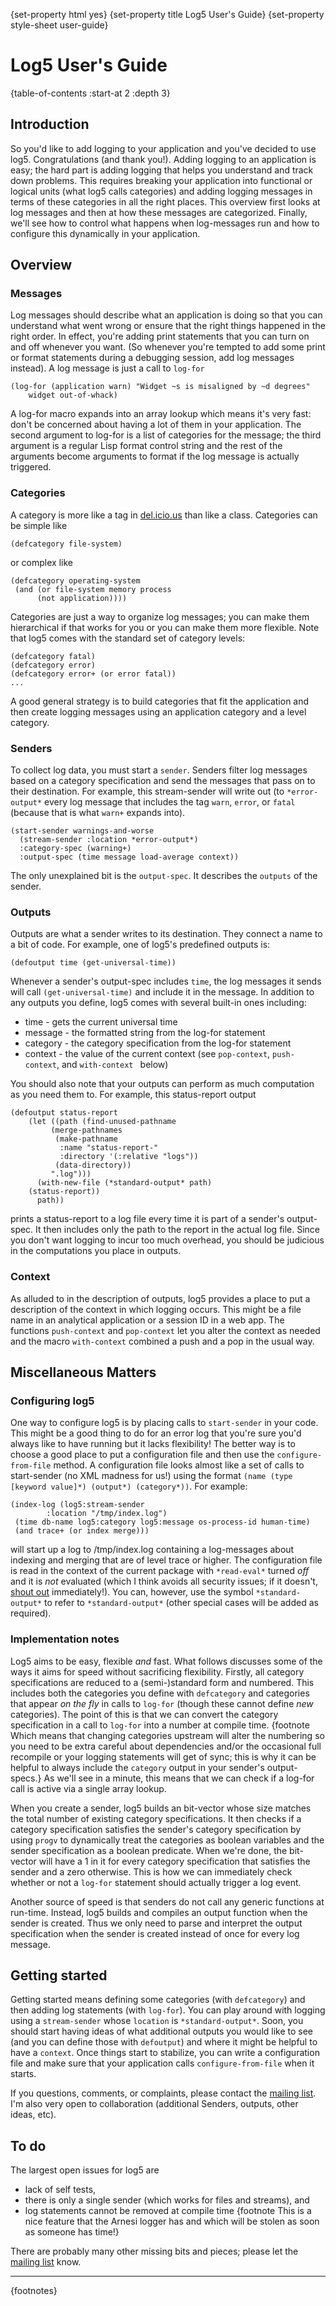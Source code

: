 {set-property html yes}
{set-property title Log5 User's Guide}
{set-property style-sheet user-guide}

# Log5 User's Guide

{table-of-contents :start-at 2 :depth 3}

## Introduction

So you'd like to add logging to your application and you've decided to use log5. Congratulations (and thank you!). Adding logging to an application is easy; the hard part is adding logging that helps you understand and track down problems.  This requires breaking your application into functional or logical units (what log5 calls categories) and adding logging messages in terms of these categories in all the right places. This overview first looks at log messages and then at how these messages are categorized. Finally, we'll see how to control what happens when log-messages run and how to configure this dynamically in your application.

## Overview

### Messages

Log messages should describe what an application is doing so that you can understand what went wrong or ensure that the right things happened in the right order. 
In effect, you're adding print statements that you can turn on and off whenever you want. (So whenever you're tempted to add some print or format statements during a debugging session, add log messages instead). A log message is just a call to `log-for`

    (log-for (application warn) "Widget ~s is misaligned by ~d degrees"
        widget out-of-whack)

A log-for macro expands into an array lookup which means it's very fast: don't be concerned about having a lot of them in your application. The second argument to log-for is a list of categories for the message; the third argument is a regular Lisp format control string and the rest of the arguments become arguments to format if the log message is actually triggered.


### Categories

A category is more like a tag in [del.icio.us][] than like a class. Categories can be simple like

    (defcategory file-system)

or complex like

    (defcategory operating-system 
     (and (or file-system memory process
          (not application))))

Categories are just a way to organize log messages; you can make them hierarchical if that works for you or you can make them more flexible. Note that log5 comes with the standard set of category levels:

    (defcategory fatal) 
    (defcategory error)
    (defcategory error+ (or error fatal))
    ...

A good general strategy is to build categories that fit the application and then create logging messages using an application category and a level category. 


### Senders

To collect log data, you must start a `sender`. Senders filter log messages based on a category specification and send the messages that pass on to their destination. For example, this stream-sender will write out (to `*error-output*` every log message that includes the tag `warn`, `error`, or `fatal` (because that is what `warn+` expands into).

    (start-sender warnings-and-worse
      (stream-sender :location *error-output*)
      :category-spec (warning+)
      :output-spec (time message load-average context))

The only unexplained bit is the `output-spec`. It describes the `outputs` of the sender.

### Outputs

Outputs are what a sender writes to its destination. They connect a name to a bit of code. For example, one of log5's predefined outputs is:

    (defoutput time (get-universal-time))

Whenever a sender's output-spec includes `time`, the log messages it sends will call `(get-universal-time)` and include it in the message. In addition to any outputs you define, log5 comes with several built-in ones including:


* time - gets the current universal time
* message - the formatted string from the log-for statement
* category - the category specification from the log-for statement
* context - the value of the current context (see `pop-context`, `push-context`, and `with-context ` below)

You should also note that your outputs can perform as much computation as you need them to. For example, this status-report output

    (defoutput status-report        (let ((path (find-unused-pathname              (merge-pathnames              (make-pathname                :name "status-report-"               :directory '(:relative "logs"))              (data-directory))             ".log")))          (with-new-file (*standard-output* path)        (status-report))          path))

prints a status-report to a log file every time it is part of a sender's output-spec. It then includes only the path to the report in the actual log file. Since you don't want logging to incur too much overhead, you should be judicious in the computations you place in outputs.


### Context

As alluded to in the description of outputs, log5 provides a place to put a description of the context in which logging occurs. This might be a file name in an analytical application or a session ID in a web app. The functions `push-context` and `pop-context` let you alter the context as needed and the macro `with-context` combined a push and a pop in the usual way.


## Miscellaneous Matters

### Configuring log5

One way to configure log5 is by placing calls to `start-sender` in your code. This might be a good thing to do for an error log that you're sure you'd always like to have running but it lacks flexibility! The better way is to choose a good place to put a configuration file and then use the `configure-from-file` method. A configuration file looks almost like a set of calls to start-sender (no XML madness for us!) using the format `(name (type [keyword value]*) (output*) (category*))`. For example:


    (index-log (log5:stream-sender             :location "/tmp/index.log")     (time db-name log5:category log5:message os-process-id human-time)     (and trace+ (or index merge)))


will start up a log to /tmp/index.log containing a log-messages about indexing and merging that are of level trace or higher. The configuration file is read
in the context of the current package with `*read-eval*` turned *off* and it is *not* evaluated (which I think avoids all security issues; if it doesn't, [shout out][mailing list] immediately!). You can, however, use the symbol `*standard-output*` to refer to `*standard-output*` (other special cases will be added as required).

### Implementation notes

Log5 aims to be easy, flexible *and* fast. What follows discusses some of the ways it aims for speed without sacrificing flexibility. Firstly, all category specifications are reduced to a (semi-)standard form and numbered. This includes both the categories you define with `defcategory` and categories that appear *on the fly* in calls to `log-for` (though these cannot define *new* categories). The point of this is that we can convert the category specification in a call to `log-for` into a number at compile time. {footnote Which means that changing categories upstream will alter the numbering so you need to be extra careful about dependencies and/or the occasional full recompile or your logging statements will get of sync; this is why it can be helpful to always include the `category` output in your sender's output-specs.} As we'll see in a minute, this means that we can check if a log-for call is active via a single array lookup.

When you create a sender, log5 builds an bit-vector whose size matches the total number of existing category specifications. It then checks if a category specification satisfies the sender's category specification by using `progv` to dynamically treat the categories as boolean variables and the sender specification as a boolean predicate. When we're done, the bit-vector will have a 1 in it for every category specification that satisfies the sender and a zero otherwise. This is how we can immediately check whether or not a `log-for` statement should actually trigger a log event.

Another source of speed is that senders do not call any generic functions at run-time. Instead, log5 builds and compiles an output function when the sender is created. Thus we only need to parse and interpret the output specification when the sender is created instead of once for every log message.

## Getting started

Getting started means defining some categories (with `defcategory`) and then adding log statements (with `log-for`). You can play around with logging using a `stream-sender` whose `location` is `*standard-output*`. Soon, you should start having ideas of what additional outputs you would like to see (and you can define those with `defoutput`) and where it might be helpful to have a `context`. Once things start to stabilize, you can write a configuration file and make sure that your application calls `configure-from-file` when it starts. 

If you questions, comments, or complaints, please contact the [mailing list][]. I'm also very open to collaboration (additional Senders, outputs, other ideas, etc).

## To do

The largest open issues for log5 are

* lack of self tests, 
* there is only a single sender (which works for files and streams), and
* log statements cannot be removed at compile time {footnote This is a nice feature that the Arnesi logger has and which will be stolen as soon as someone has time!}

There are probably many other missing bits and pieces; please let the [mailing list][] know.

<hr>

{footnotes}


 [del.icio.us]: http://del.icio.us
 [mailing list]: mailto:log5-devel@common-lisp.net
 [Arnesi]: http://common-lisp.net/project/bese/arnesi.html